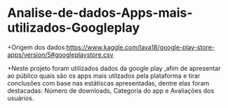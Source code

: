# Analise-de-dados-Apps-mais-utilizados-Googleplay

+Origem dos dados:https://www.kaggle.com/lava18/google-play-store-apps/version/5#googleplaystore.csv

+Neste projeto foram utilizados dados da google play ,afim de apresentar ao público quais são os apps mais utilzados pela plataforma e tirar conclusões com base nas estátiscas apresentadas, dentre elas foram destacadas: Número de downloads, Categoria do app e Avaliações dos usuários.
